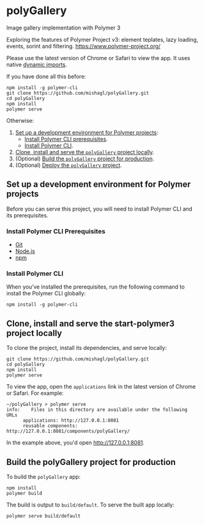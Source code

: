 # polyGallery
Image gallery implementation with Polymer 3

Exploring the features of Polymer Project v3: element teplates, lazy loading, events, sorint and filtering.
https://www.polymer-project.org/

Please use the latest version of Chrome or Safari to view the app. It uses native [dynamic imports](https://developers.google.com/web/updates/2017/11/dynamic-import).

If you have done all this before:

```
npm install -g polymer-cli
git clone https://github.com/mishagl/polyGallery.git
cd polyGallery
npm install
polymer serve
```

Otherwise: 

  1.  [Set up a development environment for Polymer projects](#setup):
        * [Install Polymer CLI prerequisites](#installprerequisites).
        * [Install Polymer CLI](#installcli).
  2.  [Clone, install and serve the `polyGallery` project locally](#clone).
  3.  (Optional) [Build the `polyGallery` project for production](#build).
  4.  (Optional) [Deploy the `polyGallery` project](#deploy).

<a name="setup"></a>

## Set up a development environment for Polymer projects

Before you can serve this project, you will need to install Polymer CLI
and its prerequisites.

<a name="installprerequisites"></a>

### Install Polymer CLI Prerequisites

* [Git](https://git-scm.com/download/)
* [Node.js](https://nodejs.org/en/)
* [npm](https://www.npmjs.com/)

<a name="installcli"></a>

### Install Polymer CLI

When you've installed the prerequisites, run the following command to install the Polymer CLI globally:

```
npm install -g polymer-cli
```

<a name="clone"></a>

## Clone, install and serve the start-polymer3 project locally

To clone the project, install its dependencies, and serve locally:

```
git clone https://github.com/mishagl/polyGallery.git
cd polyGallery
npm install
polymer serve
```

To view the app, open the `applications` link in the latest version of Chrome or Safari. For example:

```
~/polyGallery > polymer serve
info:    Files in this directory are available under the following URLs
      applications: http://127.0.0.1:8081
      reusable components: http://127.0.0.1:8081/components/polyGallery/
```

In the example above, you'd open http://127.0.0.1:8081.

<a name="build"></a>

## Build the polyGallery project for production

To build the `polyGallery` app: 

```
npm install
polymer build
```

The build is output to `build/default`. To serve the built app locally:

```
polymer serve build/default
```
